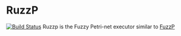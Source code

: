 # RuzzP
[![Build Status](https://travis-ci.org/AttilaOrs/RuzzP.svg?branch=master)](https://travis-ci.org/AttilaOrs/RuzzP)
Ruzzp is the Fuzzy Petri-net executor similar to [FuzzP](https://github.com/AttilaOrs/FuzzP)
